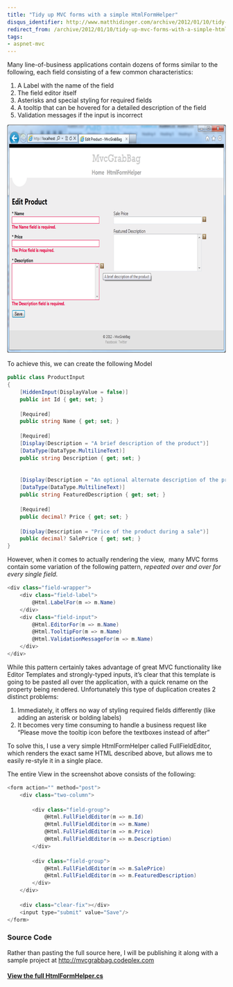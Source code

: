 ```yaml
---
title: "Tidy up MVC forms with a simple HtmlFormHelper"
disqus_identifier: http://www.matthidinger.com/archive/2012/01/10/tidy-up-mvc-forms-with-a-simple-htmlformhelper.aspx
redirect_from: /archive/2012/01/10/tidy-up-mvc-forms-with-a-simple-htmlformhelper.aspx/
tags: 
- aspnet-mvc
---
```

Many line-of-business applications contain dozens of forms similar to the following, each field consisting of a few common characteristics:

1.  A Label with the name of the field
2.  The field editor itself
3.  Asterisks and special styling for required fields
4.  A tooltip that can be hovered for a detailed description of the field
5.  Validation messages if the input is incorrect

[<img src="/images/subtext-content/www_matthidinger_com/Windows-Live-Writer/1d7e768239e6_E33C/image_thumb_8.png" title="image" alt="image" width="698" height="524" />](/images/subtext-content/www_matthidinger_com/Windows-Live-Writer/1d7e768239e6_E33C/image_19.png)

To achieve this, we can create the following Model

```csharp
public class ProductInput
{
    [HiddenInput(DisplayValue = false)]
    public int Id { get; set; }

    [Required]
    public string Name { get; set; }

    [Required]
    [Display(Description = "A brief description of the product")]
    [DataType(DataType.MultilineText)]
    public string Description { get; set; }


    [Display(Description = "An optional alternate description of the product to display when featured on the home page")]
    [DataType(DataType.MultilineText)]
    public string FeaturedDescription { get; set; }

    [Required]
    public decimal? Price { get; set; }

    [Display(Description = "Price of the product during a sale")]
    public decimal? SalePrice { get; set; }
}
```

However, when it comes to actually rendering the view,  many MVC forms contain some variation of the following pattern, *repeated over and over for every single field.*

```csharp
<div class="field-wrapper">
    <div class="field-label">
        @Html.LabelFor(m => m.Name)
    </div>
    <div class="field-input">
        @Html.EditorFor(m => m.Name)
        @Html.TooltipFor(m => m.Name)
        @Html.ValidationMessageFor(m => m.Name)
    </div>
</div>
```

While this pattern certainly takes advantage of great MVC functionality like Editor Templates and strongly-typed inputs, it’s clear that this template is going to be pasted all over the application, with a quick rename on the property being rendered. Unfortunately this type of duplication creates 2 distinct problems:

1.  Immediately, it offers no way of styling required fields differently (like adding an asterisk or bolding labels)
2.  It becomes very time consuming to handle a business request like “Please move the tooltip icon before the textboxes instead of after”

To solve this, I use a very simple HtmlFormHelper called FullFieldEditor, which renders the exact same HTML described above, but allows me to easily re-style it in a single place.

The entire View in the screenshot above consists of the following:

```csharp
<form action="" method="post">
    <div class="two-column">
    
        <div class="field-group">
            @Html.FullFieldEditor(m => m.Id)
            @Html.FullFieldEditor(m => m.Name)
            @Html.FullFieldEditor(m => m.Price)
            @Html.FullFieldEditor(m => m.Description)
        </div>
        
        <div class="field-group">
            @Html.FullFieldEditor(m => m.SalePrice)
            @Html.FullFieldEditor(m => m.FeaturedDescription)
        </div>
    </div>
    
    <div class="clear-fix"></div>
    <input type="submit" value="Save"/>
</form>
```

### Source Code

Rather than pasting the full source here, I will be publishing it along with a sample project at <http://mvcgrabbag.codeplex.com>

#### [View the full HtmlFormHelper.cs](http://mvcgrabbag.codeplex.com/SourceControl/changeset/view/dee469477184#MvcGrabBag.Web%2fHelpers%2fHtmlFormHelper.cs "HtmlFormHelper.cs")

 

